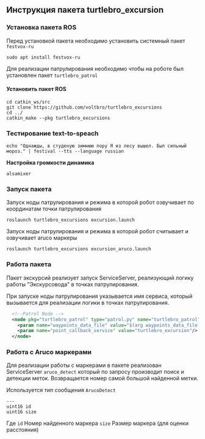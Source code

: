 ## Инструкция пакета turtlebro_excursion

### Установка пакета ROS

Перед установкой пакета необходимо установить системный пакет `festvox-ru`

```
sudo apt install festvox-ru
```

Для реализации патрулирования необходимо чтобы на роботе был установлен пакет ```turtlebro_patrol```

#### Установить пакет ROS 

```
cd catkin_ws/src
git clone https://github.com/voltbro/turtlebro_excursions
cd ../
catkin_make --pkg turtlebro_excursions
```

### Тестирование text-to-speach

```
echo "Однажды, в студеную зимнюю пору Я из лесу вышел. Был сильный мороз." | festival --tts --language russian
```

__Настройка громкости динамика__
```
alsamixer
```

### Запуск пакета

Запуск ноды патрулирования и режима в которой робот озвучивает по координатам точки патрулирования
```
roslaunch turtlebro_excursions excursion.launch
```

Запуск ноды патрулирования и режима в которой робот считывает и озвучивает aruco маркеры
```
roslaunch turtlebro_excursions excursion_aruco.launch
```

### Работа пакета

Пакет экскурсий реализует запуск ServiceServer, реализующий логику работы "Экскурсовода" в точках патрулирования.

При запуске ноды патрулирования указывается имя сервиса, который вызывается для реализации логики в точках патрулирования.

```xml
  <!--Patrol Node -->
  <node pkg="turtlebro_patrol" type="patrol.py" name="turtlebro_patrol" output="screen" required="true">
    <param name="waypoints_data_file" value="$(arg waypoints_data_file)"/>    
    <param name="point_callback_service" value="turtlebro_excursion"/>    
  </node>
```  

### Работа с Aruco маркерами

Для реализации работы с маркерами в пакете реализован ServiceServer ```aruco_detect``` который по запросу производит поиск и детекции меток. Возвращается номер самой большой найденной метки. 


Используется тип сообщения ```ArucoDetect```

```
---
uint16 id
uint16 size
```

Где 
`id` Номер найденного маркера
`size` Размер маркера (для оценки расстояния)